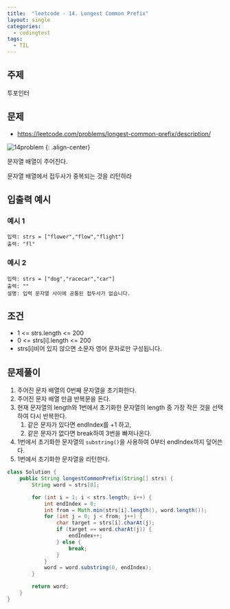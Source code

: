 ```yaml
---
title:  "leetcode - 14. Longest Common Prefix"
layout: single
categories:
  - codingtest
tags:
  - TIL
---
```


## 주제
투포인터

## 문제
- https://leetcode.com/problems/longest-common-prefix/description/

![14problem](https://github.com/user-attachments/assets/c3decf32-9294-47b3-94a2-7ca9bf3a6a70)
{: .align-center}

문자열 배열이 주어진다. 

문자열 배열에서 접두사가 중복되는 것을 리턴하라

## 입출력 예시
### 예시 1
```
입력: strs = ["flower","flow","flight"]
출력: "fl"
```

### 예시 2
```
입력: strs = ["dog","racecar","car"]
출력: ""
설명: 입력 문자열 사이에 공통된 접두사가 없습니다.
```

## 조건
- 1 <= strs.length <= 200
- 0 <= strs[i].length <= 200
- strs[i]비어 있지 않으면 소문자 영어 문자로만 구성됩니다.


## 문제풀이
1. 주어진 문자 배열의 0번째 문자열을 초기화한다.
2. 주어진 문자 배열 만큼 반복문을 돈다.
3. 현재 문자열의 length와 1번에서 초기화한 문자열의 length 중 가장 작은 것을 선택하여 다시 반복한다.
    1. 같은 문자가 있다면 endIndex를 +1 하고,
    2. 같은 문자가 없다면 break하여 3번을 빠져나온다.
4. 1번에서 초기화한 문자열의 `substring()`을 사용하여 0부터 endIndex까지 덮어쓴다.
5. 1번에서 초기화한 문자열을 리턴한다.

```java
class Solution {
    public String longestCommonPrefix(String[] strs) {     
        String word = strs[0];

        for (int i = 1; i < strs.length; i++) {
            int endIndex = 0;
            int from = Math.min(strs[i].length(), word.length());
            for (int j = 0; j < from; j++) {
                char target = strs[i].charAt(j);
                if (target == word.charAt(j)) {
                    endIndex++;
                } else {
                    break;
                }
            }
            word = word.substring(0, endIndex);
        }

        return word;
    }
}
```


